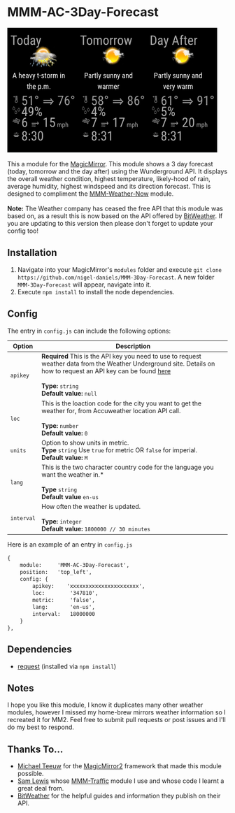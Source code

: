 # MMM-AC-3Day-Forecast
![3 day forecast](3day.png "3 day forecast.")

This a module for the [MagicMirror](https://github.com/MichMich/MagicMirror/tree/develop).  This module shows a 3 day forecast (today, tomorrow and the day after) using the Wunderground API. It displays the overall weather condition, highest temperature, likely-hood of rain, average humidity, highest windspeed and its direction forecast.  This is designed to compliment the [MMM-Weather-Now](https://github.com/nigel-daniels/MMM-Weather-Now) module.<br>  
**Note:** The Weather company has ceased the free API that this module was based on, as a result this is now based on the API offered by [BitWeather](https://www.weatherbit.io). If you are updating to this version then please don't forget to update your config too!

## Installation
1. Navigate into your MagicMirror's `modules` folder and execute `git clone https://github.com/nigel-daniels/MMM-3Day-Forecast`.  A new folder `MMM-3Day-Forecast` will appear, navigate into it.
2. Execute `npm install` to install the node dependencies.

## Config
The entry in `config.js` can include the following options:

|Option|Description|
|---|---|
|`apikey`|**Required** This is the API key you need to use to request weather data from the Weather Underground site.  Details on how to request an API key can be found [here](https://www.weatherbit.io/account/create)<br><br>**Type:** `string`<br>**Default value:** `null`|
|`loc`|This is the loaction code for the city you want to get the weather for, from Accuweather location API call.<br><br>**Type:** `number`<br>**Default value:** `0`|
|`units`|Option to show units in metric.<br>**Type** `string` Use `true` for metric OR `false` for imperial.<br>**Default value:** `M`|
|`lang`|This is the two character country code for the language you want the weather in.\*<br><br>**Type** `string`<br>**Default value** `en-us`|
|`interval`|How often the weather is updated.<br><br>**Type:** `integer`<br>**Default value:** `1800000 // 30 minutes`|

Here is an example of an entry in `config.js`
```
{
    module:     'MMM-AC-3Day-Forecast',
    position:   'top_left',
	config: {
		apikey:    'xxxxxxxxxxxxxxxxxxxxxx',
		loc:        '347810',
		metric:     'false',
		lang:       'en-us',
		interval:   18000000
	}
},
```

## Dependencies
- [request](https://www.npmjs.com/package/request) (installed via `npm install`)

## Notes
I hope you like this module, I know it duplicates many other weather modules, however I missed my home-brew mirrors weather information so I recreated it for MM2.  Feel free to submit pull requests or post issues and I'll do my best to respond.

## Thanks To...
- [Michael Teeuw](https://github.com/MichMich) for the [MagicMirror2](https://github.com/MichMich/MagicMirror/tree/develop) framework that made this module possible.
- [Sam Lewis](https://github.com/SamLewis0602) whose [MMM-Traffic](https://github.com/SamLewis0602/MMM-Traffic) module I use and whose code I learnt a great deal from.
- [BitWeather](https://www.weatherbit.io) for the helpful guides and information they publish on their API.
